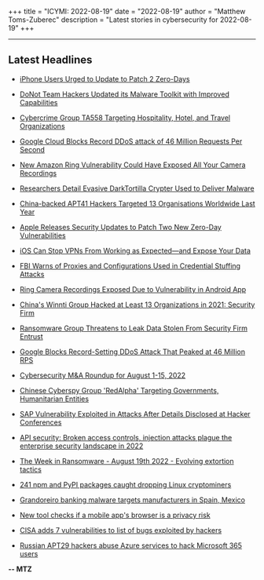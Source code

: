 +++
title = "ICYMI: 2022-08-19"
date = "2022-08-19"
author = "Matthew Toms-Zuberec"
description = "Latest stories in cybersecurity for 2022-08-19"
+++

---------------------------------------------------------------------------
## Latest Headlines
- [iPhone Users Urged to Update to Patch 2 Zero-Days](https://threatpost.com/iphone-users-urged-to-update-to-patch-2-zero-days-under-attack/180448/)

- [DoNot Team Hackers Updated its Malware Toolkit with Improved Capabilities](https://thehackernews.com/2022/08/donot-team-hackers-updated-its-malware.html)

- [Cybercrime Group TA558 Targeting Hospitality, Hotel, and Travel Organizations](https://thehackernews.com/2022/08/cybercrime-group-ta558-targeting.html)

- [Google Cloud Blocks Record DDoS attack of 46 Million Requests Per Second](https://thehackernews.com/2022/08/google-cloud-blocks-record-ddos-attack.html)

- [New Amazon Ring Vulnerability Could Have Exposed All Your Camera Recordings](https://thehackernews.com/2022/08/new-amazon-ring-vulnerability-could.html)

- [Researchers Detail Evasive DarkTortilla Crypter Used to Deliver Malware](https://thehackernews.com/2022/08/researchers-detail-evasive-darktortilla.html)

- [China-backed APT41 Hackers Targeted 13 Organisations Worldwide Last Year](https://thehackernews.com/2022/08/china-backed-apt41-hackers-targeted-13.html)

- [Apple Releases Security Updates to Patch Two New Zero-Day Vulnerabilities](https://thehackernews.com/2022/08/apple-releases-security-updates-to.html)

- [iOS Can Stop VPNs From Working as Expected—and Expose Your Data](https://www.wired.com/story/apple-ios-vpn-data-leak/)

- [FBI Warns of Proxies and Configurations Used in Credential Stuffing Attacks](https://www.securityweek.com/fbi-warns-proxies-and-configurations-used-credential-stuffing-attacks)

- [Ring Camera Recordings Exposed Due to Vulnerability in Android App](https://www.securityweek.com/ring-camera-recordings-exposed-due-vulnerability-android-app)

- [China's Winnti Group Hacked at Least 13 Organizations in 2021: Security Firm](https://www.securityweek.com/chinas-winnti-group-hacked-least-13-organizations-2021-security-firm)

- [Ransomware Group Threatens to Leak Data Stolen From Security Firm Entrust](https://www.securityweek.com/ransomware-group-threatens-leak-data-stolen-security-firm-entrust)

- [Google Blocks Record-Setting DDoS Attack That Peaked at 46 Million RPS](https://www.securityweek.com/google-blocks-record-setting-ddos-attack-peaked-46-million-rps)

- [Cybersecurity M&A Roundup for August 1-15, 2022](https://www.securityweek.com/cybersecurity-ma-roundup-august-1-15-2022)

- [Chinese Cyberspy Group 'RedAlpha' Targeting Governments, Humanitarian Entities](https://www.securityweek.com/chinese-cyberspy-group-redalpha-targeting-governments-humanitarian-entities)

- [SAP Vulnerability Exploited in Attacks After Details Disclosed at Hacker Conferences](https://www.securityweek.com/sap-vulnerability-exploited-attacks-after-details-disclosed-hacker-conferences)

- [API security: Broken access controls, injection attacks plague the enterprise security landscape in 2022](https://portswigger.net/daily-swig/api-security-broken-access-controls-injection-attacks-plague-the-enterprise-security-landscape-in-2022)

- [The Week in Ransomware - August 19th 2022 - Evolving extortion tactics](https://www.bleepingcomputer.com/news/security/the-week-in-ransomware-august-19th-2022-evolving-extortion-tactics/)

- [241 npm and PyPI packages caught dropping Linux cryptominers](https://www.bleepingcomputer.com/news/security/241-npm-and-pypi-packages-caught-dropping-linux-cryptominers/)

- [Grandoreiro banking malware targets manufacturers in Spain, Mexico](https://www.bleepingcomputer.com/news/security/grandoreiro-banking-malware-targets-manufacturers-in-spain-mexico/)

- [New tool checks if a mobile app's browser is a privacy risk](https://www.bleepingcomputer.com/news/security/new-tool-checks-if-a-mobile-apps-browser-is-a-privacy-risk/)

- [CISA adds 7 vulnerabilities to list of bugs exploited by hackers](https://www.bleepingcomputer.com/news/security/cisa-adds-7-vulnerabilities-to-list-of-bugs-exploited-by-hackers/)

- [Russian APT29 hackers abuse Azure services to hack Microsoft 365 users](https://www.bleepingcomputer.com/news/security/russian-apt29-hackers-abuse-azure-services-to-hack-microsoft-365-users/)

**-- MTZ**